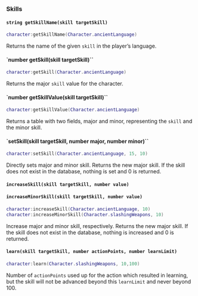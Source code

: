 ### Skills

#### `string getSkillName(skill targetSkill)`

```lua
character:getSkillName(Character.ancientLanguage)
```
Returns the name of the given `skill` in the player’s language.

#### `number getSkill(skill targetSkill)``
```lua
character:getSkill(Character.ancientLanguage)
```

Returns the major `skill` value for the character.
#### `number getSkillValue(skill targetSkill)``

```lua
character:getSkillValue(Character.ancientLanguage)
```

Returns a table with two fields, major and minor, representing the `skill` and the minor skill.

#### `setSkill(skill targetSkill, number major, number minor)``
```lua
character:setSkill(Character.ancientLanguage, 15, 10)
```
Directly sets major and minor skill. Returns the new major skill. If the skill does not exist in the database, nothing is set and 0 is returned.

#### `increaseSkill(skill targetSkill, number value)`
#### `increaseMinorSkill(skill targetSkill, number value)`
```lua
character:increaseSkill(Character.ancientLanguage, 10)
character:increaseMinorSkill(Character.slashingWeapons, 10)
```
Increase major and minor skill, respectively. Returns the new major skill. If the skill does not exist in the database, nothing is increased and 0 is returned.

#### `learn(skill targetSkill, number actionPoints, number learnLimit)`
```lua
character:learn(Character.slashingWeapons, 10,100)
```
Number of `actionPoints` used up for the action which resulted in learning, but the skill will not be advanced beyond this `learnLimit` and never beyond 100.
